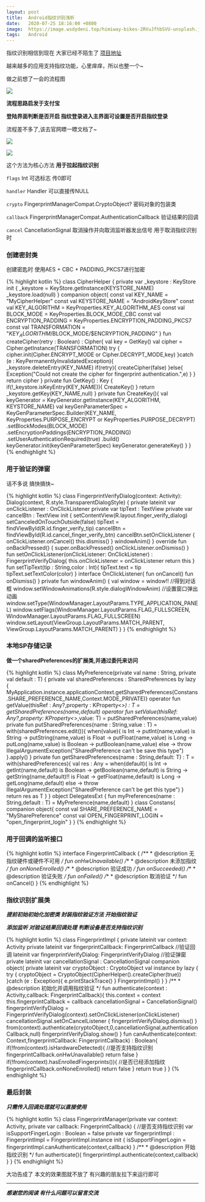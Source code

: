 ```yaml
---
layout: post
title:  Android指纹识别浅析
date:   2020-07-25 18:16:00 +0800
image:  https://image.wsdydeni.top/himiway-bikes-2RVuJfhbSVU-unsplash.jpg
tags:   Android
---
```



指纹识别相信到现在 大家已经不陌生了 [项目地址](https://github.com/wsdydeni/fingerprint-demo)

越来越多的应用支持指纹功能，心里痒痒，所以也整一个~

做之前想了一会的流程图

![](https://image.wsdydeni.top/%E6%8C%87%E7%BA%B9%E8%AF%86%E5%88%AB%E6%B5%81%E7%A8%8B%E5%9B%BE.png)

**流程思路启发于支付宝**

**登陆界面判断是否开启 指纹登录进入主界面可设置是否开启指纹登录**

流程差不多了,该去官网瞟一瞟文档了~

![](https://image.wsdydeni.top/%E5%A4%9A%E8%AF%BB%E4%B9%A6%E5%B0%91%E6%92%95%E9%80%BC.png)

![](https://image.wsdydeni.top/%E6%8C%87%E7%BA%B9%E8%AF%86%E5%88%AB%E6%A0%B8%E5%BF%83%E6%96%B9%E6%B3%95%E5%9B%BE.png)


这个方法为核心方法 **用于拉起指纹识别**

`flags` Int 可选标志 传0即可

`handler` Handler 可以直接传NULL

`crypto` FingerprintManagerCompat.CryptoObject? 密码对象的包装类

`callback` FingerprintManagerCompat.AuthenticationCallback 验证结果的回调

`cancel` CancellationSignal 取消操作并向取消监听器发出信号 用于取消指纹识别时

### 创建密封类

创建密匙时 使用AES + CBC + PADDING_PKCS7进行加密

{% highlight kotlin %}
class CipherHelper {
    private var _keystore : KeyStore
    init {
        _keystore = KeyStore.getInstance(KEYSTORE_NAME)
        _keystore.load(null)
    } 
   companion object{
       const val KEY_NAME = "MyCipherHelper" 
       const val KEYSTORE_NAME = "AndroidKeyStore" 
       const val KEY_ALGORITHM = KeyProperties.KEY_ALGORITHM_AES
       const val BLOCK_MODE = KeyProperties.BLOCK_MODE_CBC
       const val ENCRYPTION_PADDING = KeyProperties.ENCRYPTION_PADDING_PKCS7
       const val TRANSFORMATION = "$KEY_ALGORITHM/$BLOCK_MODE/$ENCRYPTION_PADDING"
    }
    fun createCipher(retry : Boolean) : Cipher{
        val key = GetKey()
        val cipher = Cipher.getInstance(TRANSFORMATION)
        try {
            cipher.init(Cipher.ENCRYPT_MODE or Cipher.DECRYPT_MODE,key)
        }catch (e : KeyPermanentlyInvalidatedException){ 
           _keystore.deleteEntry(KEY_NAME) 
           if(retry){
                createCipher(false)
            }else{ 
               Exception("Could not create the cipher for fingerprint authentication.",e)
            } 
       }  
      return cipher
    } 
   private fun GetKey() : Key { 
       if(!_keystore.isKeyEntry(KEY_NAME)){ 
           CreateKey()
        } 
       return _keystore.getKey(KEY_NAME,null)
    } 
   private fun CreateKey(){ 
       val keyGenerator = KeyGenerator.getInstance(KEY_ALGORITHM, KEYSTORE_NAME)
        val keyGenParameterSpec = KeyGenParameterSpec.Builder(KEY_NAME, 
           KeyProperties.PURPOSE_ENCRYPT or KeyProperties.PURPOSE_DECRYPT) 
           .setBlockModes(BLOCK_MODE) 
           .setEncryptionPaddings(ENCRYPTION_PADDING)  
           .setUserAuthenticationRequired(true)
           .build()
        keyGenerator.init(keyGenParameterSpec)
        keyGenerator.generateKey()
    }
}
{% endhighlight %}

### 用于验证的弹窗

话不多说 搞快搞快~

{% highlight kotlin %}
class FingerprintVerifyDialog(context: Activity): Dialog(context, R.style.TransparentDialogStyle) {
    private lateinit var onClickListener : OnClickListener
    private var tipText : TextView
    private var cancelBtn : TextView
    init { 
        setContentView(R.layout.finger_verify_dialog)
        setCanceledOnTouchOutside(false)
        tipText = findViewById(R.id.finger_verify_tip)
        cancelBtn = findViewById(R.id.cancel_finger_verify_btn)
        cancelBtn.setOnClickListener { onClickListener.onCancel()
            this.dismiss()
         } 
       windowAnim() 
   } 
   override fun onBackPressed() {
        super.onBackPressed()
        onClickListener.onDismiss()
    } 
   fun setOnClickListener(onClickListener: OnClickListener) : FingerprintVerifyDialog{
        this.onClickListener = onClickListener
        return this
    }
    fun setTipText(tip : String,color : Int){
        tipText.text = tip 
        tipText.setTextColor(color)
    }
    interface OnClickListener{
        fun onCancel() 
        fun onDismiss()
    }
    private fun windowAnim() {
        val window = window!! //得到对话框 
        window.setWindowAnimations(R.style.dialogWindowAnim) //设置窗口弹出动画
        window.setType(WindowManager.LayoutParams.TYPE_APPLICATION_PANEL)
        window.setFlags(WindowManager.LayoutParams.FLAG_FULLSCREEN, WindowManager.LayoutParams.FLAG_FULLSCREEN)
        window.setLayout(ViewGroup.LayoutParams.MATCH_PARENT, ViewGroup.LayoutParams.MATCH_PARENT)
    }
}
{% endhighlight %}

### 本地SP存储记录

**做一个sharedPreferences的扩展类,并通过委托来访问**

{% highlight kotlin %}
class MyPreference<T>(private val name : String, private val default : T) {
    private val sharedPreferences : SharedPreferences
            by lazy { MyApplication.instance.applicationContext.getSharedPreferences(Constans.SHARE_PREFERENCE_NAME,Context.MODE_PRIVATE)} 
    operator fun getValue(thisRef : Any?,property : KProperty<*>) : T = getSharedPreferences(name,default)
    operator fun setValue(thisRef: Any?,property: KProperty<*>,value: T) = putSharedPreferences(name,value)
    private fun putSharedPreferences(name : String,value : T)  = with(sharedPreferences.edit()){
        when(value){
            is Int -> putInt(name,value)
            is String -> putString(name,value)
            is Float -> putFloat(name,value)
            is Long -> putLong(name,value)
            is Boolean -> putBoolean(name,value)
            else -> throw IllegalArgumentException("SharedPreference can't be save this type")
        }.apply()
    }
    private fun getSharedPreferences(name : String,default: T) : T = with(sharedPreferences){
        val res : Any = when(default){
            is Int -> getInt(name,default)
            is Boolean -> getBoolean(name,default)
            is String -> getString(name,default)!!
            is Float -> getFloat(name,default)
            is Long -> getLong(name,default)
            else -> throw IllegalArgumentException("SharedPreference can't be get this type")
        }
        return res as T
    }
}
object DelegatesExt {
    fun <T> myPreferences(name : String,default : T) = MyPreference(name,default)
}
class Constans{
    companion object{
        const val SHARE_PREFERENCE_NAME = "MySharePreference"
        const val OPEN_FINGERPRINT_LOGIN = "open_fingerprint_login"
    }
}
{% endhighlight %}

### 用于回调的监听接口

{% highlight kotlin %}
interface FingerprintCallback {
    /**
    * @description 无指纹硬件或硬件不可用
    */
    fun onHwUnavailable()
    /**
    * @description 未添加指纹
    */
    fun onNoneEnrolled() 
   /**
    * @description 验证成功
    */
    fun onSucceeded()
    /**
    * @description 验证失败
    */ 
   fun onFailed()
    /**
    * @description 取消验证
    */
    fun onCancel()
}
{% endhighlight %}

### **指纹识别扩展类**

***提前初始初始化加密类 封装指纹验证方法 开始指纹验证***

***添加监听 对验证结果回调处理 判断设备是否支持指纹识别***

{% highlight kotlin %}
class FingerprintImpl {
    private lateinit var context: Activity 
    private lateinit var fingerprintCallback: FingerprintCallback //验证回调
    lateinit var fingerprintVerifyDialog: FingerprintVerifyDialog //验证弹窗
    private lateinit var cancellationSignal : CancellationSignal
    companion object{
        private lateinit var cryptoObject : CryptoObject
        val instance by lazy {
            try {
                cryptoObject = CryptoObject(CipherHelper().createCipher(true))
            }catch (e : Exception){
                e.printStackTrace()
            }
            FingerprintImpl()
        }
    }
    /**
    * @description 初始化并调用指纹验证
    */
    fun authenticate(context : Activity,callback: FingerprintCallback){
        this.context = context
        this.fingerprintCallback = callback
        cancellationSignal = CancellationSignal()
        fingerprintVerifyDialog = FingerprintVerifyDialog(context).setOnClickListener(onClickListener)
        cancellationSignal.setOnCancelListener { fingerprintVerifyDialog.dismiss() }
        from(context).authenticate(cryptoObject,0,cancellationSignal,authenticationCallback,null)
        fingerprintVerifyDialog.show()
    }
   fun canAuthenticate(context: Context,fingerprintCallback: FingerprintCallback) : Boolean{
        if(!from(context).isHardwareDetected){ //是否支持指纹识别
            fingerprintCallback.onHwUnavailable() 
            return false
        } 
        if(!from(context).hasEnrolledFingerprints()){ //是否已经添加指纹
            fingerprintCallback.onNoneEnrolled()
            return false
        }
        return true
    }
}
{% endhighlight %}

### 最后封装

***只需传入回调处理就可以直接使用***

{% highlight kotlin %}
class FingerprintManager(private var context: Activity, 
    private var callback: FingerprintCallback) {
    //是否支持指纹识别
    var isSupportFingerLogin : Boolean = false
    private var fingerprintImpl : FingerprintImpl = FingerprintImpl.instance
    init {
        isSupportFingerLogin = fingerprintImpl.canAuthenticate(context,callback)
    }
   /**
    * @description 开始指纹识别
    */ 
   fun autherticate(){ 
       fingerprintImpl.authenticate(context,callback)
    }
}
{% endhighlight %}

大功告成了 本文的效果图就不放了 有兴趣的朋友拉下来运行即可

------

***感谢您的阅读 有什么问题可以留言交流***